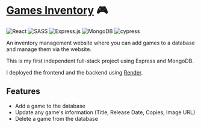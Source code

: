 # [Games Inventory](https://games-inventory.onrender.com/) 🎮
![React](https://img.shields.io/badge/react-%2320232a.svg?style=for-the-badge&logo=react&logoColor=%2361DAFB)
![SASS](https://img.shields.io/badge/SASS-hotpink.svg?style=for-the-badge&logo=SASS&logoColor=white)
![Express.js](https://img.shields.io/badge/express.js-%23404d59.svg?style=for-the-badge&logo=express&logoColor=%2361DAFB)
![MongoDB](https://img.shields.io/badge/MongoDB-%234ea94b.svg?style=for-the-badge&logo=mongodb&logoColor=white)
![cypress](https://img.shields.io/badge/-cypress-%23E5E5E5?style=for-the-badge&logo=cypress&logoColor=058a5e)

An inventory management website where you can add games to a database and manage them via the website.

This is my first independent full-stack project using Express and MongoDB.

I deployed the frontend and the backend using [Render](https://render.com/).

## Features
- Add a game to the database 
- Update any game's information (Title, Release Date, Copies, Image URL) 
- Delete a game from the database 

